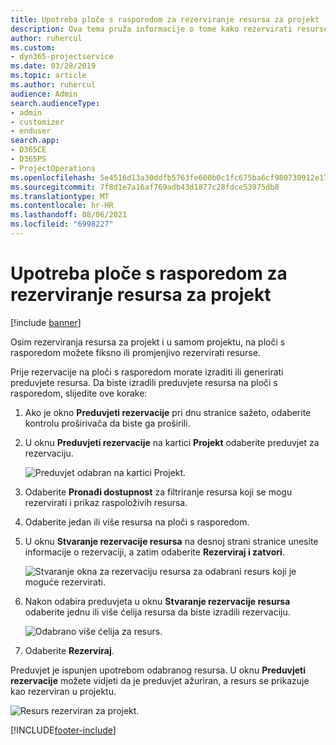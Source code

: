 ```yaml
---
title: Upotreba ploče s rasporedom za rezerviranje resursa za projekt
description: Ova tema pruža informacije o tome kako rezervirati resurse.
author: ruhercul
ms.custom:
- dyn365-projectservice
ms.date: 03/28/2019
ms.topic: article
ms.author: ruhercul
audience: Admin
search.audienceType:
- admin
- customizer
- enduser
search.app:
- D365CE
- D365PS
- ProjectOperations
ms.openlocfilehash: 5e4516d13a30ddfb5763fe600b0c1fc675ba6cf980730912e1795cc3d6f4991f
ms.sourcegitcommit: 7f8d1e7a16af769adb43d1877c28fdce53975db8
ms.translationtype: MT
ms.contentlocale: hr-HR
ms.lasthandoff: 08/06/2021
ms.locfileid: "6998227"
---
```

# <a name="use-the-schedule-board-to-book-project-resources"></a>Upotreba ploče s rasporedom za rezerviranje resursa za projekt

[!include [banner](../includes/psa-now-project-operations.md)]

Osim rezerviranja resursa za projekt i u samom projektu, na ploči s rasporedom možete fiksno ili promjenjivo rezervirati resurse.

Prije rezervacije na ploči s rasporedom morate izraditi ili generirati preduvjete resursa. Da biste izradili preduvjete resursa na ploči s rasporedom, slijedite ove korake:

1. Ako je okno **Preduvjeti rezervacije** pri dnu stranice sažeto, odaberite kontrolu proširivača da biste ga proširili.
2. U oknu **Preduvjeti rezervacije** na kartici **Projekt** odaberite preduvjet za rezervaciju.

    ![Preduvjet odabran na kartici Projekt.](media/Resource-Management-image73.png)

3. Odaberite **Pronađi dostupnost** za filtriranje resursa koji se mogu rezervirati i prikaz raspoloživih resursa. 
4. Odaberite jedan ili više resursa na ploči s rasporedom. 
5. U oknu **Stvaranje rezervacije resursa** na desnoj strani stranice unesite informacije o rezervaciji, a zatim odaberite **Rezerviraj i zatvori**.

    ![Stvaranje okna za rezervaciju resursa za odabrani resurs koji je moguće rezervirati.](media/Resource-Management-image74.png)

6. Nakon odabira preduvjeta u oknu **Stvaranje rezervacije resursa** odaberite jednu ili više ćelija resursa da biste izradili rezervaciju.

    ![Odabrano više ćelija za resurs.](media/Resource-Management-image75.png)

7. Odaberite **Rezerviraj**.

Preduvjet je ispunjen upotrebom odabranog resursa. U oknu **Preduvjeti rezervacije** možete vidjeti da je preduvjet ažuriran, a resurs se prikazuje kao rezerviran u projektu.

![Resurs rezerviran za projekt.](media/Resource-Management-image76.png)


[!INCLUDE[footer-include](../includes/footer-banner.md)]